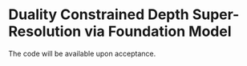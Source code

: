 # Duality Constrained Depth Super-Resolution via Foundation Model
The code will be available upon acceptance.
